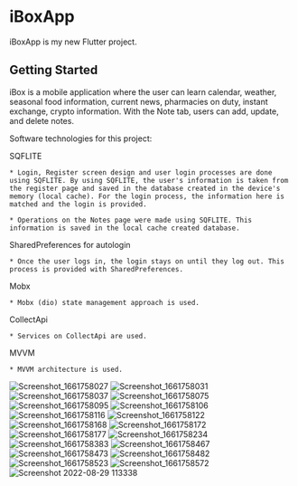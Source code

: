 # iBoxApp

iBoxApp is my new Flutter project.

## Getting Started

iBox is a mobile application where the user can learn calendar, weather, seasonal food information, current news, pharmacies on duty, instant exchange, crypto information. With the Note tab, users can add, update, and delete notes.


Software technologies for this project:

SQFLITE

    * Login, Register screen design and user login processes are done using SQFLITE. By using SQFLITE, the user's information is taken from the register page and saved in the database created in the device's memory (local cache). For the login process, the information here is matched and the login is provided.
    
    * Operations on the Notes page were made using SQFLITE. This information is saved in the local cache created database.

SharedPreferences for autologin

    * Once the user logs in, the login stays on until they log out. This process is provided with SharedPreferences.
  
Mobx

    * Mobx (dio) state management approach is used.
    
    
CollectApi

    * Services on CollectApi are used.

MVVM

    * MVVM architecture is used.
    
    
 
    



![Screenshot_1661758027](https://user-images.githubusercontent.com/46723964/187217344-68d4db8b-50c6-497f-ab1c-3b58345a6c26.png)
![Screenshot_1661758031](https://user-images.githubusercontent.com/46723964/187217346-6bda3081-7fd7-4964-8042-6b41a9eb7ec4.png)
![Screenshot_1661758037](https://user-images.githubusercontent.com/46723964/187217349-fe0b6521-0aa0-43f1-b2d4-9854c0783ec3.png)
![Screenshot_1661758075](https://user-images.githubusercontent.com/46723964/187217352-8f5019e6-ed46-4be7-8329-1abb8013de15.png)
![Screenshot_1661758095](https://user-images.githubusercontent.com/46723964/187217355-320f88aa-b57c-44fc-9ce5-d1b6da9a0f79.png)
![Screenshot_1661758106](https://user-images.githubusercontent.com/46723964/187217358-42e6d5c5-dfd8-4386-9b09-cfb9d20cb093.png)
![Screenshot_1661758116](https://user-images.githubusercontent.com/46723964/187217364-9092d668-e9f6-4a6b-821a-6dd082ae120a.png)
![Screenshot_1661758122](https://user-images.githubusercontent.com/46723964/187217365-8020ec2d-a5b0-45ea-a7bd-b51355795a4d.png)
![Screenshot_1661758168](https://user-images.githubusercontent.com/46723964/187217367-7b303775-ca2d-49e0-9bd6-fd014b5a142f.png)
![Screenshot_1661758172](https://user-images.githubusercontent.com/46723964/187217370-96c4a08f-59e7-4e2a-a157-b3045659c798.png)
![Screenshot_1661758177](https://user-images.githubusercontent.com/46723964/187217372-54df28e6-eaff-4618-bb0d-499ccaeb1abf.png)
![Screenshot_1661758234](https://user-images.githubusercontent.com/46723964/187217375-3a717cd5-43b0-4c21-a83e-af250faeeee7.png)
![Screenshot_1661758383](https://user-images.githubusercontent.com/46723964/187217379-37779454-f063-466a-89c8-5a0ed8a6d1da.png)
![Screenshot_1661758467](https://user-images.githubusercontent.com/46723964/187217383-4360a4fa-44c2-4cdd-b88f-c386e20651a6.png)
![Screenshot_1661758473](https://user-images.githubusercontent.com/46723964/187217386-71cd6d15-8637-4f5c-b99b-e091db59a078.png)
![Screenshot_1661758482](https://user-images.githubusercontent.com/46723964/187217388-8009e472-f1f4-4197-99ed-96fa7db6deaa.png)
![Screenshot_1661758523](https://user-images.githubusercontent.com/46723964/187217394-e3aaa699-c3b6-4230-954c-aa97ef750da2.png)
![Screenshot_1661758572](https://user-images.githubusercontent.com/46723964/187217396-8ced9e56-c2c4-4812-903f-48f9c341db41.png)
![Screenshot 2022-08-29 113338](https://user-images.githubusercontent.com/46723964/187217399-030b4e41-c451-42a0-93dc-bc589946f7f4.png)


